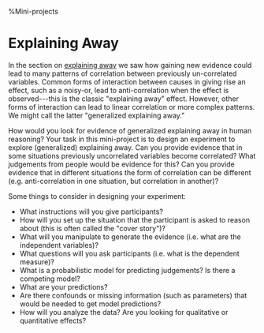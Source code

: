 %Mini-projects

# Explaining Away

In the section on [explaining away](patterns-of-inference.html#explaining-away) we saw how gaining new evidence could lead to many patterns of correlation between previously un-correlated variables. Common forms of interaction between causes in giving rise an effect, such as a noisy-or, lead to anti-correlation when the effect is observed---this is the classic "explaining away" effect. However, other forms of interaction can lead to linear correlation or more complex patterns. We might call the latter "generalized explaining away."

How would you look for evidence of generalized explaining away in human reasoning? Your task in this mini-project is to design an experiment to explore (generalized) explaining away. Can you provide evidence that in some situations previously uncorrelated variables become correlated? What judgements from people would be evidence for this? Can you provide evidence that in different situations the form of correlation can be different (e.g. anti-correlation in one situation, but correlation in another)?

Some things to consider in designing your experiment:

* What instructions will you give participants?
* How will you set up the situation that the participant is asked to reason about (this is often called the "cover story")?
* What will you manipulate to generate the evidence (i.e. what are the independent variables)? 
* What questions will you ask participants (i.e. what is the dependent measure)?
* What is a probabilistic model for predicting judgements? Is there a competing model?
* What are your predictions?
* Are there confounds or missing information (such as parameters) that would be needed to get model predictions? 
* How will you analyze the data? Are you looking for qualitative or quantitative effects?